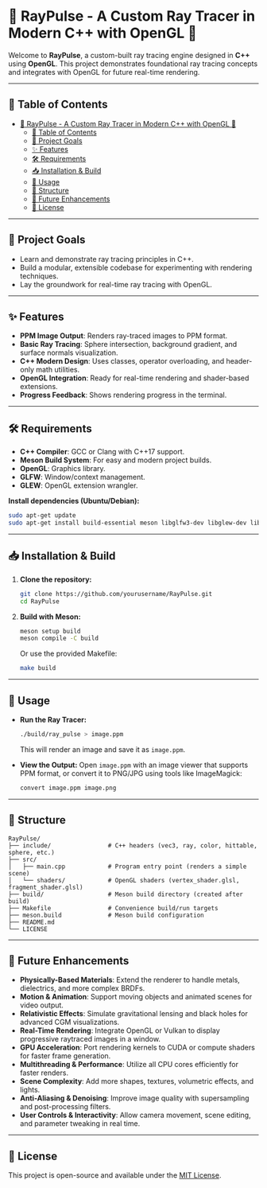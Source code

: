 # 🌌 RayPulse - A Custom Ray Tracer in Modern C++ with OpenGL 🌌

Welcome to **RayPulse**, a custom-built ray tracing engine designed in **C++** using **OpenGL**. This project demonstrates foundational ray tracing concepts and integrates with OpenGL for future real-time rendering.

---

## 📑 Table of Contents

- [🌌 RayPulse - A Custom Ray Tracer in Modern C++ with OpenGL 🌌](#-raypulse---a-custom-ray-tracer-in-modern-c-with-opengl-)
  - [📑 Table of Contents](#-table-of-contents)
  - [🎯 Project Goals](#-project-goals)
  - [✨ Features](#-features)
  - [🛠 Requirements](#-requirements)
  - [📥 Installation \& Build](#-installation--build)
  - [🚀 Usage](#-usage)
  - [📂 Structure](#-structure)
  - [🔮 Future Enhancements](#-future-enhancements)
  - [📜 License](#-license)

---

## 🎯 Project Goals

- Learn and demonstrate ray tracing principles in C++.
- Build a modular, extensible codebase for experimenting with rendering techniques.
- Lay the groundwork for real-time ray tracing with OpenGL.

---

## ✨ Features

- **PPM Image Output**: Renders ray-traced images to PPM format.
- **Basic Ray Tracing**: Sphere intersection, background gradient, and surface normals visualization.
- **C++ Modern Design**: Uses classes, operator overloading, and header-only math utilities.
- **OpenGL Integration**: Ready for real-time rendering and shader-based extensions.
- **Progress Feedback**: Shows rendering progress in the terminal.

---

## 🛠 Requirements

- **C++ Compiler**: GCC or Clang with C++17 support.
- **Meson Build System**: For easy and modern project builds.
- **OpenGL**: Graphics library.
- **GLFW**: Window/context management.
- **GLEW**: OpenGL extension wrangler.

**Install dependencies (Ubuntu/Debian):**
```bash
sudo apt-get update
sudo apt-get install build-essential meson libglfw3-dev libglew-dev libglm-dev
```

---

## 📥 Installation & Build

1. **Clone the repository:**
    ```bash
    git clone https://github.com/yourusername/RayPulse.git
    cd RayPulse
    ```

2. **Build with Meson:**
    ```bash
    meson setup build
    meson compile -C build
    ```

    Or use the provided Makefile:
    ```bash
    make build
    ```

---

## 🚀 Usage

- **Run the Ray Tracer:**
    ```bash
    ./build/ray_pulse > image.ppm
    ```
    This will render an image and save it as `image.ppm`.

- **View the Output:**
    Open `image.ppm` with an image viewer that supports PPM format, or convert it to PNG/JPG using tools like ImageMagick:
    ```bash
    convert image.ppm image.png
    ```

---

## 📂 Structure

```
RayPulse/
├── include/                # C++ headers (vec3, ray, color, hittable, sphere, etc.)
├── src/
│   ├── main.cpp            # Program entry point (renders a simple scene)
│   └── shaders/            # OpenGL shaders (vertex_shader.glsl, fragment_shader.glsl)
├── build/                  # Meson build directory (created after build)
├── Makefile                # Convenience build/run targets
├── meson.build             # Meson build configuration
├── README.md
└── LICENSE
```

---

## 🔮 Future Enhancements

- **Physically-Based Materials**: Extend the renderer to handle metals, dielectrics, and more complex BRDFs.  
- **Motion & Animation**: Support moving objects and animated scenes for video output.  
- **Relativistic Effects**: Simulate gravitational lensing and black holes for advanced CGM visualizations.  
- **Real-Time Rendering**: Integrate OpenGL or Vulkan to display progressive raytraced images in a window.  
- **GPU Acceleration**: Port rendering kernels to CUDA or compute shaders for faster frame generation.  
- **Multithreading & Performance**: Utilize all CPU cores efficiently for faster renders.  
- **Scene Complexity**: Add more shapes, textures, volumetric effects, and lights.  
- **Anti-Aliasing & Denoising**: Improve image quality with supersampling and post-processing filters.  
- **User Controls & Interactivity**: Allow camera movement, scene editing, and parameter tweaking in real time.


---

## 📜 License

This project is open-source and available under the [MIT License](LICENSE).

